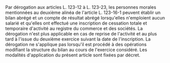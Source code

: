 Par dérogation aux articles L. 123-12 à L. 123-23, les personnes morales mentionnées au deuxième alinéa de l'article L. 123-16-1 peuvent établir un bilan abrégé et un compte de résultat abrégé lorsqu'elles n'emploient aucun salarié et qu'elles ont effectué une inscription de cessation totale et temporaire d'activité au registre du commerce et des sociétés. La dérogation n'est plus applicable en cas de reprise de l'activité et au plus tard à l'issue du deuxième exercice suivant la date de l'inscription. La dérogation ne s'applique pas lorsqu'il est procédé à des opérations modifiant la structure du bilan au cours de l'exercice considéré. Les modalités d'application du présent article sont fixées par décret.
